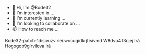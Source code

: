 - 👋 Hi, I’m @Bode32
- 👀 I’m interested in ...
- 🌱 I’m currently learning ...
- 💞️ I’m looking to collaborate on ...
- 📫 How to reach me ...

<!---
Bode32/Bode32 is a ✨ special ✨ repository because its `README.md` (this file) appears on your GitHub profile.
You can click the Preview link to take a look at your changes.
--->
Bode32-patch-1disivuzv.riei.wocugidkrjfisivmd 
W8dvu4
 I3cjej 
 Irá
Hogogob9girvilova  irá
